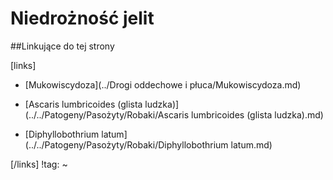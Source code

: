 # Niedrożność jelit





##Linkujące do tej strony

[links]

- [Mukowiscydoza](../Drogi oddechowe i płuca/Mukowiscydoza.md)

- [Ascaris lumbricoides (glista ludzka)](../../Patogeny/Pasożyty/Robaki/Ascaris lumbricoides (glista ludzka).md)

- [Diphyllobothrium latum](../../Patogeny/Pasożyty/Robaki/Diphyllobothrium latum.md)


[/links]
!tag:
~

